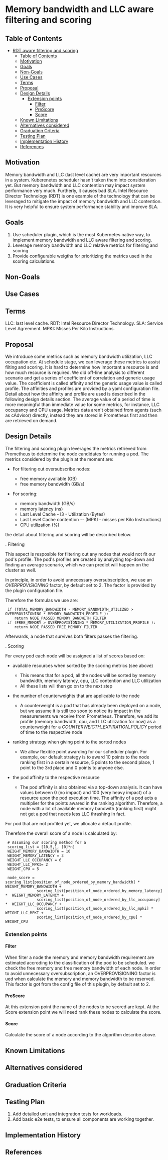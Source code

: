 # Memory bandwidth and LLC aware filtering and scoring

## Table of Contents

<!-- toc -->
- [RDT aware filtering and scoring](#RDT-aware-filtering-and-scoring)
  - [Table of Contents](#table-of-contents)
  - [Motivation](#motivation)
  - [Goals](#goals)
  - [Non-Goals](#non-goals)
  - [Use Cases](#use-cases)
  - [Terms](#terms)
  - [Proposal](#proposal)
  - [Design Details](#design-details)
    - [Extension points](#extension-points)
      - [Filter](#filter)
      - [PreScore](#prescore)
      - [Score](#score)
  - [Known Limitations](#known-limitations)
  - [Alternatives considered](#alternatives-considered)
  - [Graduation Criteria](#graduation-criteria)
  - [Testing Plan](#testing-plan)
  - [Implementation History](#implementation-history)
  - [References](#references)
<!-- /toc -->

## Motivation

Memory bandwidth and LLC (last level cache) are very important resources in a system. Kuberenetes scheduler hasn't taken them into consideration yet. But memory bandwidth and LLC contention may impact system performance very much. Furtherly, it causes bad SLA. Intel Resource Director Technology (RDT) is one example of the technology that can be leveraged to mitigate the impact of memory bandwidth and LLC contention. It is very helpful to ensure system performance stability and improve SLA. 

## Goals
1. Use scheduler plugin, which is the most Kubernetes native way, to implement memory bandwidth and LLC aware filtering and scoring.
2. Leverage memory bandwidth and LLC relative metrics for filtering and scoring.
3. Provide configurable weigths for prioritizing the metrics used in the scoring calculations.

## Non-Goals

## Use Cases

## Terms
LLC: last level cache.
RDT: Intel Resource Director Technology.
SLA: Service Level Agreement.
MPKI: Misses Per Kilo Instructions.

## Proposal
We introduce some metrics such as memory bandwidth utilization, LLC occupation etc. At schedule stage, we can leverage these metrics to assist filting and scoring. It is hard to determine how important a resource is and how much resource is required. We did off-line analysis to different scenario and get a series of coefficient of correlation and generic usage value. The coefficient is called affinity and the generic usage value is called profile. The affinities and profiles are provided by a yaml configuration file. Detail about how the affinity and profile are used is described in the following design details section. The average value of a period of time is more meaningful than immediate value for some metrics, for instance, LLC occupancy and CPU usage. Metrics data aren't obtained from agents (such as cAdvisor) directly, instead they are stored in Prometheus first and then are retrieved on demand.

## Design Details
The filtering and scoring plugin leverages the metrics retrieved from Prometheus to determine the node candidates for running a pod. The metrics considered by the plugin at the moment are:

* For filtering out oversubscribe nodes: 

    * free memory available (GB)
    * free memory bandwidth (GB/s)

* For scoring:

    * memory bandwidth (GB/s)
    * memory latency (ns)
    * Last Level Cache - l3 - Utilization (Bytes)
    * Last Level Cache contention -- (MPKI - misses per Kilo Instructions)
    * CPU utilization (%)

the detail about filtering and scoring will be described below. 

. Filtering

This aspect is resposible for filtering out any nodes that would not fit our pod's profile. 
The pod's profiles are created by analyzing top-down and finding an average scenario, which we can predict will happen on the cluster as well.

In principle, in order to avoid unnecessary oversubscription, we use an *OVERPROVISIONING* factor, by default set to 2. The factor is provided by the plugin configuration file.

Therefore the formulas we use are:

     if (TOTAL_MEMORY_BANDWIDTH - MEMORY_BANDWIDTH_UTILIZED > OVERPROVISIONING * MEMORY_BANDWIDTH_PROFILE ):
        return NODE_PASSED_MEMORY_BANDWITH_FILTER
     if (FREE_MEMORY > OVERPROVISIONING * MEMORY_UTILIZATION_PROFILE ):
        return NODE_PASSED_FREE_MEMORY_FILTER

Afterwards, a node that survives both filters passes the filtering.

. Scoring

For every pod each node will be assigned a list of scores based on:

* available resources when sorted by the scoring metrics (see above)
    * This means that for a pod, all the nodes will be sorted by memory bandwidth, memory latency, cpu, LLC contention and LLC utilization
    * All these lists will then go on to the next step


* the number of counterweights that are applicable to the node
    * A counterweight is a pod that has already been deployed on a node, but we assume it is still too soon to notice its impact in the measurements we receive from Prometheus. Therefore, we add its profile (memory bandwidth, cpu, and LLC utilization for now) as a counterweight for a *COUNTERWEIGTH_EXPIRATION_POLICY* period of time to the respective node

* ranking strategy when giving point to the sorted nodes
    * We allow flexible point awarding for our scheduler plugin. For example, our default strategy is to award 10 points to the node ranking first in a certain resource, 5 points to the second place, 1 point to the 3rd place and 0 points to anyone else.

* the pod affinity to the respective resource
    * The pod affinity is also obtained via a top-down analysis. It can have values between 0 (no impact) and 100 (very heavy impact) of a resource upon the pod execution time. The affinity of a pod acts a multiplier for the points awared in the ranking algorithm.
       Therefore, a node with a lot of available memory bandwith (ranking first) might not get a pod that needs less LLC thrashing in fact.

For pod that are not profiled yet, we allocate a default profile.

Therefore the overall score of a node is calculated by:

     # Assuming our scoring method for a 
     scoring_list = [10,5,1, [0]*n]
     WEIGHT_MEMORY_BANDWIDTH = 10
     WEIGHT_MEMORY_LATENCY = 3
     WEIGHT_LLC_OCCUPANCY = 6
     WEIGHT_LLC_MPKI= 2
     WEIGHT_CPU = 5

     node_score = scoring_list[position_of_node_ordered_by_memory_bandwidth] * WEIGHT_MEMORY_BANDWIDTH + 
                  scoring_list[position_of_node_ordered_by_memory_latency] *  WEIGHT_MEMORY_LATENCY +
                  scoring_list[position_of_node_ordered_by_llc_occupancy] *  WEIGHT_LLC_OCCUPANCY +
                  scoring_list[position_of_node_ordered_by_llc_mpki] *  WEIGHT_LLC_MPKI +
                  scoring_list[position_of_node_ordered_by_cpu] *  WEIGHT_CPU



### Extension points

#### Filter
When filter a node the memory and memory bandwidth requirement are estimated accroding to the classification of the pod to be scheduled. we check the free memory and free memory bandwidth of each node. In order to avoid unnecessary oversubscription, an OVERPROVISIONING factor is ued when calculate the memory and memory bandwidth to be reserved. This factor is got from the config file of this plugin, by default set to 2.

#### PreScore
At this extension point the name of the nodes to be scored are kept. At the Score extension point we will need rank these nodes to calculate the score.

#### Score
Calculate the score of a node according to the algorithm describe above.

## Known Limitations

## Alternatives considered

## Graduation Criteria

## Testing Plan
1.  Add detailed unit and integration tests for workloads.
2.  Add basic e2e tests, to ensure all components are working together.

## Implementation History
## References

